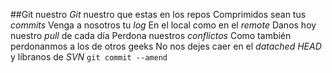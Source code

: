##Git nuestro
*Git* nuestro que estas en los repos
Comprimidos sean tus *commits*
Venga a nosotros tu *log*
En el local como en el *remote*
Danos hoy nuestro *pull* de cada día
Perdona nuestros *conflictos*
Como también perdonanmos a los de otros geeks
No nos dejes caer en el *datached HEAD*
y líbranos de *SVN*
`git commit --amend`

